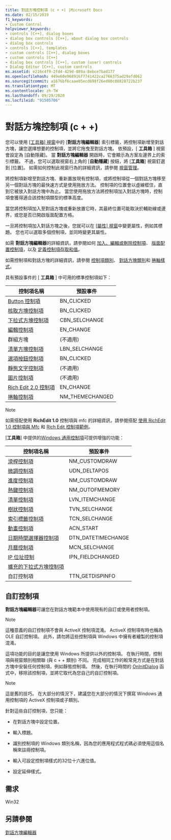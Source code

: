 ```yaml
---
title: 對話方塊控制項 (c + +) |Microsoft Docs
ms.date: 02/15/2019
f1_keywords:
- Custom Control
helpviewer_keywords:
- controls [C++], dialog boxes
- dialog box controls [C++], about dialog box controls
- dialog box controls
- controls [C++], templates
- custom controls [C++], dialog boxes
- custom controls [C++]
- dialog box controls [C++], custom (user) controls
- Dialog Editor [C++], custom controls
ms.assetid: e216c4f9-2fd4-429d-889a-8ebce7bad177
ms.openlocfilehash: 449e60e968916f7741422ca2766375ad29afd062
ms.sourcegitcommit: a1676bf6caae05ecd698f26ed80c08828722b237
ms.translationtype: MT
ms.contentlocale: zh-TW
ms.lasthandoff: 09/29/2020
ms.locfileid: "91505706"
---
```

# <a name="dialog-box-controls-c"></a>對話方塊控制項 (c + +) 

您可以使用 [[工具箱] 視窗](/visualstudio/ide/reference/toolbox)中的 [**對話方塊編輯器**] 索引標籤，將控制項新增至對話方塊，讓您選擇想要的控制項，並將它拖曳至對話方塊。 依預設，[ **工具箱** ] 視窗會設定為 [自動隱藏]。 當 **對話方塊編輯器** 開啟時，它會顯示為方案左邊界上的索引標籤。 不過，您可以選取視窗右上角的 [**自動隱藏**] 按鈕，將 [**工具箱**] 視窗釘選到 [位置]。 如需如何控制此視窗行為的詳細資訊，請參閱 [視窗管理](/visualstudio/ide/customizing-window-layouts-in-visual-studio)。

將控制項新增至對話方塊、重新置放現有控制項，或將控制項從一個對話方塊移至另一個對話方塊的最快速方式是使用拖放方法。 控制項的位置會以虛線框住，直到它被放入對話方塊中為止。 當您使用拖放方法將控制項加入對話方塊時，控制項會獲得適合該控制項類型的標準高度。

當您將控制項加入至對話方塊或重新放置它時，其最終位置可能取決於輔助線或邊界，或您是否已開啟版面配置方格。

一旦將控制項加入對話方塊之後，您就可以在 [ [屬性] 視窗](/visualstudio/ide/reference/properties-window)中變更屬性，例如其標題。 您也可以選取多個控制項，並同時變更其屬性。

如需 **對話方塊編輯器**的詳細資訊，請參閱如何 [加入、編輯或刪除控制項](adding-editing-or-deleting-controls.md)、 [版面配置控制項](../windows/arrangement-of-controls-on-dialog-boxes.md)，以及 [定義控制項存取和值](../windows/defining-mnemonics-access-keys.md)。

如需控制項和對話方塊的詳細資訊，請參閱 [控制項類別](../mfc/control-classes.md)、 [對話方塊類別](../mfc/dialog-box-classes.md)和 [捲軸樣式](../mfc/reference/styles-used-by-mfc.md#scroll-bar-styles)。

具有預設事件的 [ **工具箱** ] 中可用的標準控制項如下：

|控制項名稱|預設事件|
|---|---|
|[Button 控制項](../mfc/reference/cbutton-class.md)|BN_CLICKED|
|[核取方塊控制項](../mfc/reference/styles-used-by-mfc.md#button-styles)|BN_CLICKED|
|[下拉式方塊控制項](../mfc/reference/ccombobox-class.md)|CBN_SELCHANGE|
|[編輯控制項](../mfc/reference/cedit-class.md)|EN_CHANGE|
|群組方塊|(不適用)|
|[清單方塊控制項](../mfc/reference/clistbox-class.md)|LBN_SELCHANGE|
|[選項按鈕控制項](../mfc/reference/styles-used-by-mfc.md#button-styles)|BN_CLICKED|
|[靜態文字控制項](../mfc/reference/cstatic-class.md)|(不適用)|
|[圖片控制項](../mfc/reference/cpictureholder-class.md)|(不適用)|
|[Rich Edit 2.0 控制項](../mfc/using-cricheditctrl.md)|EN_CHANGE|
|[捲軸控制項](../mfc/reference/cscrollbar-class.md)|NM_THEMECHANGED|

> [!NOTE]
> 如需搭配使用 **RichEdit 1.0** 控制項與 mfc 的詳細資訊，請參閱搭配 [使用 RichEdit 1.0 控制項與 Mfc](./adding-editing-or-deleting-controls.md) 和 [Rich Edit 控制項範例](../mfc/rich-edit-control-examples.md)。

[**工具箱**] 中提供的[Windows 通用控制項](../mfc/controls-mfc.md)可提供增強的功能：

|控制項名稱|預設事件|
|---|---|
|[滑桿控制項](../mfc/slider-control-styles.md)|NM_CUSTOMDRAW|
|[微調控制項](../mfc/using-cspinbuttonctrl.md)|UDN_DELTAPOS|
|[進度控制項](../mfc/styles-for-the-progress-control.md)|NM_CUSTOMDRAW|
|[熱鍵控制項](../mfc/using-a-hot-key-control.md)|NM_OUTOFMEMORY|
|[清單控制項](../mfc/list-control-and-list-view.md)|LVN_ITEMCHANGE|
|[樹狀控制項](../mfc/tree-control-styles.md)|TVN_SELCHANGE|
|[索引標籤控制項](../mfc/tab-controls-and-property-sheets.md)|TCN_SELCHANGE|
|[動畫控制項](../mfc/using-an-animation-control.md)|ACN_START|
|[日期時間選擇器控制項](../mfc/creating-the-date-and-time-picker-control.md)|DTN_DATETIMECHANGE|
|[月曆控制項](../mfc/month-calendar-control-examples.md)|MCN_SELCHANGE|
|[IP 位址控制](../mfc/reference/cipaddressctrl-class.md)|IPN_FIELDCHANGED|
|[擴充的下拉式方塊控制項](../mfc/creating-an-extended-combo-box-control.md)||
|自訂控制項|TTN_GETDISPINFO|

## <a name="custom-controls"></a>自訂控制項

**對話方塊編輯器**可讓您在對話方塊範本中使用現有的自訂或使用者控制項。

> [!NOTE]
> 這種意義的自訂控制項不會與 ActiveX 控制項混淆。 ActiveX 控制項有時也稱為 OLE 自訂控制項。 此外，請勿將這些控制項與 Windows 中擁有者繪製的控制項混淆。

這項功能的目的是讓您使用 Windows 所提供以外的控制項。 在執行時間，控制項與視窗類別相關聯 (與 c + + 類別) 不同。 完成相同工作的較常見方式是在對話方塊中安裝任何控制項，例如靜態控制項。 然後，在執行時間的 [OnInitDialog](../mfc/reference/cdialog-class.md#oninitdialog) 函式中，移除該控制項，並將它取代為您自己的自訂控制項。

> [!NOTE]
> 這是舊的技巧。 在大部分的情況下，建議您在大部分的情況下撰寫 Windows 通用控制項的 ActiveX 控制項或子類別。

針對這些自訂控制項，您只能：

- 在對話方塊中設定位置。

- 輸入標題。

- 識別控制項的 Windows 類別名稱，因為您的應用程式程式碼必須使用這個名稱來註冊控制項。

- 輸入可設定控制項樣式的32位十六進位值。

- 設定延伸樣式。

## <a name="requirements"></a>需求

Win32

## <a name="see-also"></a>另請參閱

[對話方塊編輯器](../windows/dialog-editor.md)

<!--
[Adding Event Handlers for Dialog Box Controls](./adding-editing-or-deleting-controls.md)<br/>
[Dialog Box Controls and Variable Types](../ide/adding-a-member-variable-visual-cpp.md#dialog-box-controls-and-variable-types)<br/>
[Controls](../mfc/controls-mfc.md)<br/>-->
